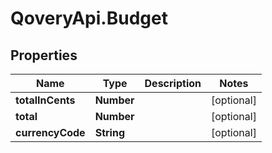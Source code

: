 # QoveryApi.Budget

## Properties

Name | Type | Description | Notes
------------ | ------------- | ------------- | -------------
**totalInCents** | **Number** |  | [optional] 
**total** | **Number** |  | [optional] 
**currencyCode** | **String** |  | [optional] 


